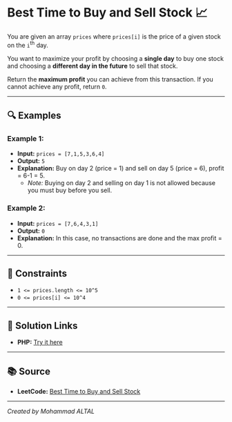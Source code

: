 # Best Time to Buy and Sell Stock 📈

You are given an array `prices` where `prices[i]` is the price of a given stock on the `i`<sup>th</sup> day.

You want to maximize your profit by choosing a **single day** to buy one stock and choosing a **different day in the future** to sell that stock.

Return the **maximum profit** you can achieve from this transaction. If you cannot achieve any profit, return `0`.

---

## 🔍 Examples

### Example 1:
- **Input:** `prices = [7,1,5,3,6,4]`
- **Output:** `5`
- **Explanation:** Buy on day 2 (price = 1) and sell on day 5 (price = 6), profit = 6-1 = 5.
  - *Note:* Buying on day 2 and selling on day 1 is not allowed because you must buy before you sell.

### Example 2:
- **Input:** `prices = [7,6,4,3,1]`
- **Output:** `0`
- **Explanation:** In this case, no transactions are done and the max profit = 0.

---

## 📝 Constraints
- `1 <= prices.length <= 10^5`
- `0 <= prices[i] <= 10^4`

---

## 🔗 Solution Links

- **PHP:** [Try it here](https://www.programiz.com/online-compiler/3K0vuZRaU1f4B)

---

## 📚 Source
- **LeetCode:** [Best Time to Buy and Sell Stock](https://leetcode.com/problems/best-time-to-buy-and-sell-stock/description/?envType=study-plan-v2&envId=top-interview-150)

---

*Created by Mohammad ALTAL*
